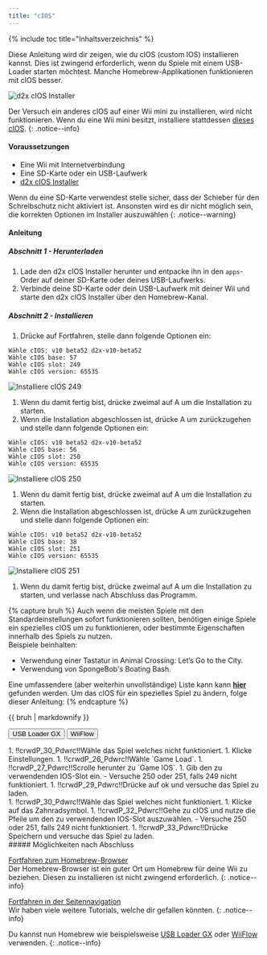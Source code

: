 ```yaml
---
title: "cIOS"
---
```


{% include toc title="Inhaltsverzeichnis" %}

Diese Anleitung wird dir zeigen, wie du cIOS (custom IOS) installieren kannst. Dies ist zwingend erforderlich, wenn du Spiele mit einem USB-Loader starten möchtest. Manche Homebrew-Applikationen funktionieren mit cIOS besser.

![d2x cIOS Installer](/images/cios/cIOS.png)

Der Versuch ein anderes cIOS auf einer Wii mini zu installieren, wird nicht funktionieren. Wenn du eine Wii mini besitzt, installiere stattdessen [dieses cIOS](cios-mini).
{: .notice--info}

#### Voraussetzungen

* Eine Wii mit Internetverbindung
* Eine SD-Karte oder ein USB-Laufwerk
* [d2x cIOS Installer](/assets/files/d2x-cIOS-Installer-Wii.zip)

Wenn du eine SD-Karte verwendest stelle sicher, dass der Schieber für den Schreibschutz nicht aktiviert ist. Ansonsten wird es dir nicht möglich sein, die korrekten Optionen im Installer auszuwählen
{: .notice--warning}

#### Anleitung

##### Abschnitt 1 - Herunterladen

1. Lade den d2x cIOS Installer herunter und entpacke ihn in den `apps`-Order auf deiner SD-Karte oder deines USB-Laufwerks.
1. Verbinde deine SD-Karte oder dein USB-Laufwerk mit deiner Wii und starte den d2x cIOS Installer über den Homebrew-Kanal.

##### Abschnitt 2 - Installieren

1. Drücke auf Fortfahren, stelle dann folgende Optionen ein:
```
Wähle cIOS: v10 beta52 d2x-v10-beta52
Wähle cIOS base: 57
Wähle cIOS slot: 249
Wähle cIOS version: 65535
```
![Installiere cIOS 249](/images/cios/Install249.png)
1. Wenn du damit fertig bist, drücke zweimal auf A um die Installation zu starten.
1. Wenn die Installation abgeschlossen ist, drücke A um zurückzugehen und stelle dann folgende Optionen ein:
```
Wähle cIOS: v10 beta52 d2x-v10-beta52
Wähle cIOS base: 56
Wähle cIOS slot: 250
Wähle cIOS version: 65535
```
![Installiere cIOS 250](/images/cios/Install250.png)
1. Wenn du damit fertig bist, drücke zweimal auf A um die Installation zu starten.
1. Wenn die Installation abgeschlossen ist, drücke A um zurückzugehen und stelle dann folgende Optionen ein:
```
Wähle cIOS: v10 beta52 d2x-v10-beta52
Wähle cIOS base: 38
Wähle cIOS slot: 251
Wähle cIOS version: 65535
```
![Installiere cIOS 251](/images/cios/Install251.png)
1. Wenn du damit fertig bist, drücke zweimal auf A um die Installation zu starten, und verlasse nach Abschluss das Programm.

{% capture bruh %}
Auch wenn die meisten Spiele mit den Standardeinstellungen sofort funktionieren sollten, benötigen einige Spiele ein spezielles cIOS um zu funktionieren, oder bestimmte Eigenschaften innerhalb des Spiels zu nutzen.<br> Beispiele beinhalten:
* Verwendung einer Tastatur in Animal Crossing: Let’s Go to the City.
* Verwendung von SpongeBob's Boating Bash.

Eine umfassendere (aber weiterhin unvollständige) Liste kann kann [**hier**](https://wiki.gbatemp.net/wiki/Wii_cIOS_base_Compatibility_List)<br> gefunden werden. Um das cIOS für ein spezielles Spiel zu ändern, folge dieser Anleitung:
{% endcapture %}
<div class="notice--warning">{{ bruh | markdownify }}</div>

<button class="tablinks btn btn--large btn--primary" id="defaultOpen" onclick="openTab(event, 'usbloadergx')">USB Loader GX</button>
<button class="tablinks btn btn--large btn--info" onclick="openTab(event, 'wiiflow')">WiiFlow</button>

<div id="usbloadergx" class="blanktabcontent" markdown="1">
1. !!crwdP_30_Pdwrc!!Wähle das Spiel welches nicht funktioniert.
1. Klicke Einstellungen.
1. !!crwdP_26_Pdwrc!!Wähle `Game Load`.
1. !!crwdP_27_Pdwrc!!Scrolle herunter zu `Game IOS`.
1. Gib den zu verwendenden IOS-Slot ein.
    - Versuche 250 oder 251, falls 249 nicht funktioniert.
1. !!crwdP_29_Pdwrc!!Drücke auf ok und versuche das Spiel zu laden.
</div>
<div id="wiiflow" class="blanktabcontent" markdown="1">
1. !!crwdP_30_Pdwrc!!Wähle das Spiel welches nicht funktioniert.
1. Klicke auf das Zahnradsymbol.
1. !!crwdP_32_Pdwrc!!Gehe zu cIOS und nutze die Pfeile um den zu verwendenden IOS-Slot auszuwählen.
    - Versuche 250 oder 251, falls 249 nicht funktioniert.
1. !!crwdP_33_Pdwrc!!Drücke Speichern und versuche das Spiel zu laden.
</div>
##### Möglichkeiten nach Abschluss

[Fortfahren zum Homebrew-Browser](hbb)<br> Der Homebrew-Browser ist ein guter Ort um Homebrew für deine Wii zu beziehen. Diesen zu installieren ist nicht zwingend erforderlich.
{: .notice--info}

[Fortfahren in der Seitennavigation](site-navigation)<br> Wir haben viele weitere Tutorials, welche dir gefallen könnten.
{: .notice--info}

Du kannst nun Homebrew wie beispielsweise [USB Loader GX](usbloadergx) oder [WiiFlow](wiiflow) verwenden.
{: .notice--info}

<script>
    let tabcontent = document.getElementsByClassName("blanktabcontent");
    let tablinks = document.getElementsByClassName("tablinks");

    function openTab(evt, tabName) {
        let element;

        for (element of tabcontent) {
            element.style.display = "none";
        }

        for (element of tablinks) {
            element.className = element.className.replace("btn--primary", "btn--info");
            if (!element.className.includes('btn--info'))
                element.className += " btn--info";
        }

        document.getElementById(tabName).style.display = "block";
        evt.currentTarget.className = evt.currentTarget.className.replace("btn--info", "btn--primary");
    }

    // Get the element with id="defaultOpen" and click on it
    document.getElementById("defaultOpen").click();
</script>
